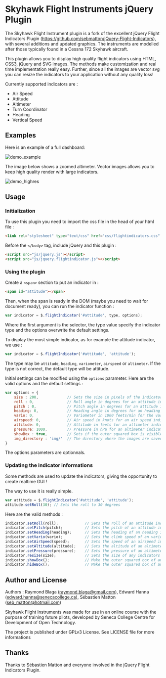 Skyhawk Flight Instruments jQuery Plugin
===================

The Skyhawk Flight Instrument plugin is a fork of the excellent jQuery Flight Indicators Plugin (https://github.com/sebmatton/jQuery-Flight-Indicators), with several additions and updated graphics. The instruments are modelled after those typically found in a Cessna 172 Skyhawk aircraft.

This plugin allows you to display high quality flight indicators using HTML, CSS3, jQuery and SVG images. The methods make customization and real time implementation really easy. Further, since all the images are vector svg you can resize the indicators to your application without any quality loss!

Currently supported indicators are :

* Air Speed
* Attitude
* Altimeter
* Turn Coordinator
* Heading
* Vertical Speed

Examples
-------------------
Here is an example of a full dashboard:

![demo_example](https://raw.githubusercontent.com/uw-ray/Skyhawk-Flight-Instruments/master/docs/dashboard.png "Indicator examples")

The image below shows a zoomed altimeter. Vector images allows you to keep high quality render with large indicators.

![demo_highres](https://raw.githubusercontent.com/uw-ray/Skyhawk-Flight-Instruments/master/docs/zoom_example.png "High resolution indicator")

Usage
-------------------
### Initialization
To use this plugin you need to import the css file in the head of your html file :

```html
<link rel="stylesheet" type="text/css" href="css/flightindicators.css" />
```

Before the `</body>` tag, include jQuery and this plugin :

```html
<script src="js/jquery.js"></script>
<script src="js/jquery.flightindicator.js"></script>
```

### Using the plugin
Create a `<span>` section to put an indicator in :

```html
<span id="attitude"></span>
```

Then, when the span is ready in the DOM (maybe you need to wait for document ready), you can run the indicator function :

```js
var indicator = $.flightIndicator('#attitude', type, options);
```
Where the first argument is the selector, the type value specify the indicator type and the options overwrite the default settings.

To display the most simple indicator, as for example the attitude indicator, we use :

```js
var indicator = $.flightIndicator('#attitude', 'attitude');
```

The type may be `attitude`, `heading`, `variometer`, `airspeed` or `altimeter`. If the type is not correct, the default type will be attitude.

Initial settings can be modified using the `options` parameter. Here are the valid options and the default settings :

```js
var options = {
	size : 200,				// Sets the size in pixels of the indicator (square)
	roll : 0,				// Roll angle in degrees for an attitude indicator
	pitch : 0,				// Pitch angle in degrees for an attitude indicator
	heading: 0,				// Heading angle in degrees for an heading indicator
	vario: 0,				// Variometer in 1000 feets/min for the variometer indicator
	airspeed: 0,			// Air speed in knots for an air speed indicator
	altitude: 0,			// Altitude in feets for an altimeter indicator
	pressure: 1000,			// Pressure in hPa for an altimeter indicator
	showBox : true,			// Sets if the outer squared box is visible or not (true or false)
	img_directory : 'img/'	// The directory where the images are saved to
}
```

The options parameters are optionnals.

### Updating the indicator informations
Some methods are used to update the indicators, giving the opportunity to create realtime GUI !

The way to use it is really simple.

```js
var attitude = $.flightIndicator('#attitude', 'attitude');
attitude.setRoll(30); // Sets the roll to 30 degrees
```

Here are the valid methods :

```js
indicator.setRoll(roll);			// Sets the roll of an attitude indicator
indicator.setPitch(pitch);			// Sets the pitch of an attitude indicator
indicator.setHeading(heading);		// Sets the heading of an heading indicator
indicator.setVario(vario);			// Sets the climb speed of an variometer indicator
indicator.setAirSpeed(speed);		// Sets the speed of an airspeed indicator
indicator.setAltitude(altitude);	// Sets the altitude of an altimeter indicator
indicator.setPressure(pressure);	// Sets the pressure of an altimeter indicator
indicator.resize(size);				// Sets the size of any indicators
indicator.showBox();				// Make the outer squared box of any instrument visible
indicator.hideBox();				// Make the outer squared box of any instrument invisible
```

Author and License
-----------
Authors : Raymond Blaga (raymond.blaga@gmail.com), Edward Hanna (edward.hanna@senecacollege.ca), Sébastien Matton (seb_matton@hotmail.com)

Skyhawk Flight Instruments was made for use in an online course with the purpose of training future pilots, developed by Seneca College Centre for Development of Open Technology.

The project is published under GPLv3 License. See LICENSE file for more informations

Thanks
---------
Thanks to Sébastien Matton and everyone involved in the jQuery Flight Indicators Plugin.
